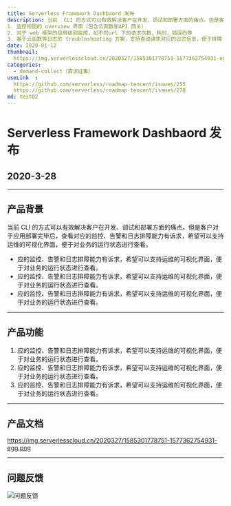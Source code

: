 ```yaml
---
title: Serverless Framework Dashbaord 发布
description: 当前  CLI 的方式可以有效解决客户在开发、调试和部署方面的痛点。但是客户对于应用部署完毕后，查看对应的监控、告警和日志排障能力有诉求，希望可以支持运维的可视化界面，便于对业务的运行状态进行查看。提供“0配置”的运维界面，主要有以下功能解决客户问题：
1. 监控视图的 overview 界面（包含云函数和API 网关）
2. 对于 web 框架的应用级别监控，如不同url 下的请求次数，耗时，错误码等
3. 基于云函数等日志的 troubleshooting 方案，支持查询请求对应的日志信息，便于排障
date: 2020-01-12
thumbnail: 
  https://img.serverlesscloud.cn/2020327/1585301778751-1577362754931-egg.png   
categories:
  - demand-collect（需求征集） 
useLink  : 
  https://github.com/serverless/roadmap-tencent/issues/255
  https://github.com/serverless/roadmap-tencent/issues/278
md: test02
---
```


# Serverless Framework Dashbaord 发布

## 2020-3-28


***

## 产品背景
当前  CLI 的方式可以有效解决客户在开发、调试和部署方面的痛点。但是客户对于应用部署完毕后，查看对应的监控、告警和日志排障能力有诉求，希望可以支持运维的可视化界面，便于对业务的运行状态进行查看。
- 应的监控、告警和日志排障能力有诉求，希望可以支持运维的可视化界面，便于对业务的运行状态进行查看。
- 应的监控、告警和日志排障能力有诉求，希望可以支持运维的可视化界面，便于对业务的运行状态进行查看。
- 应的监控、告警和日志排障能力有诉求，希望可以支持运维的可视化界面，便于对业务的运行状态进行查看。

---

## 产品功能

1. 应的监控、告警和日志排障能力有诉求，希望可以支持运维的可视化界面，便于对业务的运行状态进行查看。
2. 应的监控、告警和日志排障能力有诉求，希望可以支持运维的可视化界面，便于对业务的运行状态进行查看。
3. 应的监控、告警和日志排障能力有诉求，希望可以支持运维的可视化界面，便于对业务的运行状态进行查看。
---
## 产品文档
https://img.serverlesscloud.cn/2020327/1585301778751-1577362754931-egg.png  

---

## 问题反馈
![问题反馈](https://img.serverlesscloud.cn/2020327/1585312909813-%E5%B1%8F%E5%B9%95%E5%BF%AB%E7%85%A7%202020-03-27%2020.41.19.png) 
